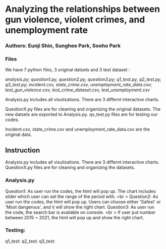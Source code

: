 # Analyzing the relationships between gun violence, violent crimes, and unemployment rate

### Authors: Eunji Shin, Sunghee Park, Sooho Park

### Files
We have 7 python files, 3 original datsets and 3 test dataset :

*analysis.py; question1.py, question2.py, question3.py;
q1_test.py, q2_test.py, q3_test.py;
incident.csv, state_crime.csv, unemployment_rate_data.csv;
test_gun_violence.csv, test_crime_dataset.csv, test_unemployment.csv*

Analysis.py includes all visulizations. There are 3 differnt interactive charts.

QuestionX.py files are for cleaning and organizing the original datasets. The new datsets are exported to Analysis.py.
qx_test.py files are for testing our codes. 

Incident.csv, state_crime.csv and unemployment_rate_data.csv are the original data.


## Instruction
Analysis.py includes all visulizations. There are 3 differnt interactive charts.
QuestionX.py files are for cleaning and organizing the datasets.

### Analysis.py
Question1: As user run the codes, the html will pop up.
           The chart includes slider which user can set the range of the period with. <br \>
Question2: As user run the codes, the html will pop up.
           Users can choose either 'Safest' or 'Most dangerous', and it will show the right chart.
Question3: As user run the code, the search bar is available on console. <br \>
           If user put number between 2015 ~ 2021, the html will pop up and show the right chart.  

### Testing:
q1_test: 
q2_test: 
q3_test: 



